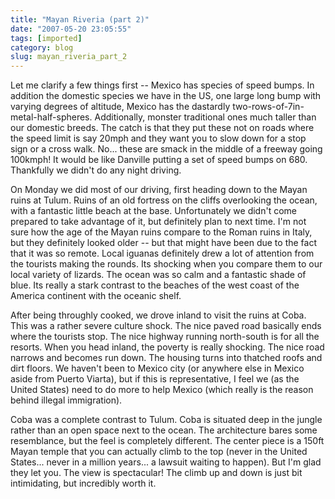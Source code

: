 ```yaml
---
title: "Mayan Riveria (part 2)"
date: "2007-05-20 23:05:55"
tags: [imported]
category: blog
slug: mayan_riveria_part_2
---
```


Let me clarify a few things first -- Mexico has species of speed bumps. In addition the domestic species we have in the US, one large long bump with varying degrees of altitude, Mexico has the dastardly two-rows-of-7in-metal-half-spheres. Additionally, monster traditional ones much taller than our domestic breeds. The catch is that they put these not on roads where the speed limit is say 20mph and they want you to slow down for a stop sign or a cross walk. No... these are smack in the middle of a freeway going 100kmph! It would be like Danville putting a set of speed bumps on 680. Thankfully we didn't do any night driving.

On Monday we did most of our driving, first heading down to the Mayan ruins at Tulum. Ruins of an old fortress on the cliffs overlooking the ocean, with a fantastic little beach at the base. Unfortunately we didn't come prepared to take advantage of it, but definitely plan to next time. I'm not sure how the age of the Mayan ruins compare to the Roman ruins in Italy, but they definitely looked older -- but that might have been due to the fact that it was so remote. Local iguanas definitely drew a lot of attention from the tourists making the rounds. Its shocking when you compare them to our local variety of lizards. The ocean was so calm and a fantastic shade of blue. Its really a stark contrast to the beaches of the west coast of the America continent with the oceanic shelf.

After being throughly cooked, we drove inland to visit the ruins at Coba. This was a rather severe culture shock. The nice paved road basically ends where the tourists stop. The nice highway running north-south is for all the resorts. When you head inland, the poverty is really shocking. The nice road narrows and becomes run down. The housing turns into thatched roofs and dirt floors. We haven't been to Mexico city (or anywhere else in Mexico aside from Puerto Viarta), but if this is representative, I feel we (as the United States) need to do more to help Mexico (which really is the reason behind illegal immigration).

Coba was a complete contrast to Tulum. Coba is situated deep in the jungle rather than an open space next to the ocean. The architecture bares some resemblance, but the feel is completely different. The center piece is a 150ft Mayan temple that you can actually climb to the top (never in the United States... never in a million years... a lawsuit waiting to happen). But I'm glad they let you. The view is spectacular! The climb up and down is just bit intimidating, but incredibly worth it.
